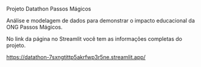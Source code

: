 Projeto Datathon Passos Mágicos

Análise e modelagem de dados para demonstrar o impacto educacional da ONG Passos Mágicos.

No link da página no Streamlit você tem as informações completas do projeto.

https://datathon-7sxngtittp5akrfwp3r5ne.streamlit.app/
